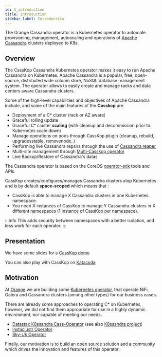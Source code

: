 ```yaml
---
id: 1_introduction
title: Introduction
sidebar_label: Introduction
---
```


The Orange Cassandra operator is a Kubernetes operator to automate provisioning, management, autoscaling and operations of [Apache Cassandra](http://cassandra.apache.org/) clusters deployed to K8s.

## Overview

The CassKop Cassandra Kubernetes operator makes it easy to run Apache Cassandra on Kubernetes. Apache Cassandra is a popular, 
free, open-source, distributed wide column store, NoSQL database management system. 
The operator allows to easily create and manage racks and data centers aware Cassandra clusters.

Some of the high-level capabilities and objectives of Apache Cassandra include, and some of the main features of the **Casskop** are:

- Deployment of a C* cluster (rack or AZ aware)
- Graceful rolling update
- Graceful C* cluster **scaling** (with cleanup and decommission prior to Kubernetes scale down)
- Manage operations on pods through CassKop plugin (cleanup, rebuild, upgradesstable, removenode..)
- Performing live Cassandra repairs through the use of [Cassandra reaper](http://cassandra-reaper.io/)
- Multi-site management through [Multi-Casskop operator](https://github.com/Orange-OpenSource/casskop/tree/master/multi-casskop)
- Live Backup/Restore of Cassandra's datas

The Cassandra operator is based on the CoreOS
[operator-sdk](https://github.com/operator-framework/operator-sdk) tools and APIs.


CassKop creates/configures/manages Cassandra clusters atop Kubernetes and is by default **space-scoped** which means
that :
- CassKop is able to manage X Cassandra clusters in one Kubernetes namespace.
- You need X instances of CassKop to manage Y Cassandra clusters in X different namespaces (1 instance of CassKop
  per namespace).

:::info
This adds security between namespaces with a better isolation, and less work for each operator.
:::

## Presentation

We have some slides for a [CassKop demo](https://orange-opensource.github.io/casskop/slides/index.html?slides=Slides-CassKop-demo.md#1)

You can also play with CassKop on [Katacoda](https://www.katacoda.com/orange)

## Motivation

At [Orange](https://opensource.orange.com/fr/accueil/) we are building some [Kubernetes operator](https://github.com//Orange-OpenSource?utf8=%E2%9C%93&q=operator&type=&language=), that operate NiFi, Galera and Cassandra clusters (among other types) for our business cases.

There are already some approaches to operating C* on Kubernetes, however, we did not find them appropriate for use in a highly dynamic environment, nor capable of meeting our needs.

- [Datastax K8ssandra Cass-Operator](https://github.com/k8ssandra/cass-operator) (see also [K8ssandra project](https://k8ssandra.io))
- [Instaclustr Operator](https://github.com/instaclustr/cassandra-operator)
- [Sky-Uk Operator](https://github.com/sky-uk/cassandra-operator)

Finally, our motivation is to build an open source solution and a community which drives the innovation and features of this operator.
